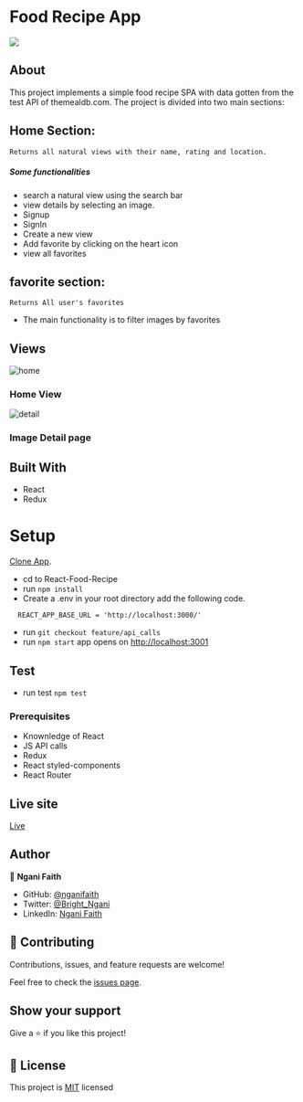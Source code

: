 # Food Recipe App

![](https://img.shields.io/badge/Microverse-blueviolet)

## About

This project implements a simple food recipe SPA with data gotten from the test API of themealdb.com. The project is divided into two main sections:

## Home Section:

    Returns all natural views with their name, rating and location.

##### Some functionalities

- search a natural view using the search bar
- view details by selecting an image.
- Signup
- SignIn
- Create a new view
- Add favorite by clicking on the heart icon
- view all favorites

## favorite section:

    Returns All user's favorites

- The main functionality is to filter images by favorites

## Views

![home](./home.png)

### Home View

![detail](./details.png)

### Image Detail page

## Built With

- React
- Redux

# Setup

[Clone App](https://github.com/nganifaith/Capstone-frontend).

- cd to React-Food-Recipe
- run `npm install`
- Create a .env in your root directory
add the following code.
```
  REACT_APP_BASE_URL = 'http://localhost:3000/'

```
- run `git checkout feature/api_calls`
- run `npm start` app opens on [http://localhost:3001](http://localhost:3001)

## Test

- run test `npm test`

### Prerequisites

- Knownledge of React
- JS API calls
- Redux
- React styled-components
- React Router

## Live site

[Live](https://clever-gates-54ab76.netlify.app/)

## Author

👤 **Ngani Faith**

- GitHub: [@nganifaith](https://github.com/nganifaith)
- Twitter: [@Bright_Ngani](https://twitter.com/bright_ngani)
- LinkedIn: [Ngani Faith](https://www.linkedin.com/in/ngani-faith/)

## 🤝 Contributing

Contributions, issues, and feature requests are welcome!

Feel free to check the [issues page](https://github.com/nganifaith/Capstone-frontend/issues).

## Show your support

Give a ⭐️ if you like this project!

## 📝 License

This project is [MIT](./LICENSE) licensed
